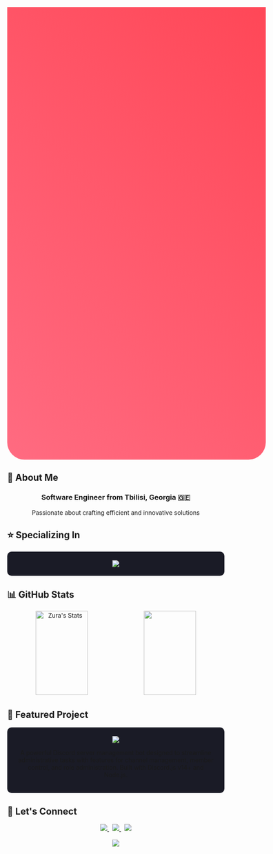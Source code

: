 <div align="center">
  <div style="background: linear-gradient(45deg, #ff6b81, #ff4757); padding: 300px; border-radius: 0 0 40px 40px;">
    <br><br><br>
    <img src="https://readme-typing-svg.herokuapp.com?font=Fira+Code&size=40&duration=3000&pause=1000&color=FFFFFF&center=true&vCenter=true&width=600&lines=Hello%2C+I'm+Zura+%F0%9F%91%8B;Full+Stack+Developer;Security+%26+Automation+Expert;Building+the+Future+%E2%AD%90" alt="Typing SVG" />
    
   <div style="margin: 20px 0;">
      <img src="https://komarev.com/ghpvc/?username=sk1dk&style=for-the-badge&color=ff4757" alt="Profile Views" />
    </div>
  </div>
</div>

## 💝 About Me
<div align="center">
  <h3>Software Engineer from Tbilisi, Georgia 🇬🇪</h3>
  <p>Passionate about crafting efficient and innovative solutions</p>
</div>

## ⭐ Specializing In
<div align="center">
  <div style="background: #1a1b26; padding: 20px; border-radius: 10px; margin: 10px 0;">
    <img src="https://skillicons.dev/icons?i=python,js,cpp,go,ruby,react&theme=dark" />
  </div>
</div>

## 📊 GitHub Stats

<div align="center">
  <img width="49%" height="195px" src="https://github-readme-stats.vercel.app/api?username=sk1dk&show_icons=true&count_private=true&hide_border=true&title_color=ff6b81&icon_color=ff6b81&text_color=c9d1d9&bg_color=0d1117" alt="Zura's Stats" /> 
  <img width="49%" height="195px" src="https://github-readme-streak-stats.herokuapp.com/?user=sk1dk&theme=radical&hide_border=true&stroke=ff6b81&ring=ff6b81&fire=ff6b81&currStreakLabel=ff6b81&background=0d1117" />
</div>

## 🤖 Featured Project

<div style="background: #1a1b26; padding: 20px; border-radius: 10px; margin: 10px 0;">
  <div align="center">
    <a href="https://github.com/sk1dk/Discord-Cleaner">
      <img src="https://github-readme-stats.vercel.app/api/pin/?username=sk1dk&repo=Discord-Cleaner&bg_color=0d1117&border_color=ff6b81&show_icons=true&theme=radical&hide_border=true" />
    </a>
  </div>

  <p align="center">A powerful Discord server management bot designed to streamline administrative tasks with features for channel management, member control, and role administration. Built with Discord.js v14+ and Node.js.</p>
</div>

## 💌 Let's Connect

<div align="center">
  <a href="https://www.linkedin.com/in/sk1dk">
    <img src="https://img.shields.io/badge/-LinkedIn-0077B5?style=for-the-badge&logo=Linkedin&logoColor=white"/>
  </a>
  &nbsp;
  <a href="mailto:your.email@example.com">
    <img src="https://img.shields.io/badge/-Email-D14836?style=for-the-badge&logo=Gmail&logoColor=white"/>
  </a>
  &nbsp;
  <a href="https://twitter.com/sk1dk">
    <img src="https://img.shields.io/badge/-Twitter-1DA1F2?style=for-the-badge&logo=twitter&logoColor=white"/>
  </a>
</div>

<br>

<div align="center">
  <img src="https://capsule-render.vercel.app/api?type=waving&color=ff6b81&height=100&section=footer" />
</div>
